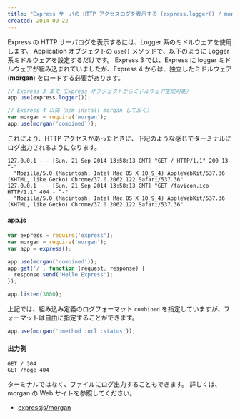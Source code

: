 ```yaml
---
title: "Express サーバの HTTP アクセスログを表示する (express.logger() / morgan)"
created: 2014-09-22
---
```


Express の HTTP サーバログを表示するには、Logger 系のミドルウェアを使用します。
Application オブジェクトの `use()` メソッドで、以下のように Logger 系ミドルウェアを設定するだけです。
Express 3 では、Express に logger ミドルウェアが組み込まれていましたが、Express 4 からは、独立したミドルウェア (**morgan**) をロードする必要があります。

```javascript
// Express 3 まで（Express オブジェクトからミドルウェア生成可能）
app.use(express.logger());

// Express 4 以降（npm install morgan しておく）
var morgan = require('morgan');
app.use(morgan('combined'));
```

これにより、HTTP アクセスがあったときに、下記のような感じでターミナルにログ出力されるようになります。

```
127.0.0.1 - - [Sun, 21 Sep 2014 13:58:13 GMT] "GET / HTTP/1.1" 200 13 “-"
  "Mozilla/5.0 (Macintosh; Intel Mac OS X 10_9_4) AppleWebKit/537.36 (KHTML, like Gecko) Chrome/37.0.2062.122 Safari/537.36"
127.0.0.1 - - [Sun, 21 Sep 2014 13:58:13 GMT] "GET /favicon.ico HTTP/1.1" 404 - “-"
  "Mozilla/5.0 (Macintosh; Intel Mac OS X 10_9_4) AppleWebKit/537.36 (KHTML, like Gecko) Chrome/37.0.2062.122 Safari/537.36"
```

#### app.js

```javascript
var express = require('express');
var morgan = require('morgan');
var app = express();

app.use(morgan('combined'));
app.get('/', function (request, response) {
  response.send('Hello Express');
});

app.listen(3000);
```

上記では、組み込み定義のログフォーマット `combined` を指定していますが、フォーマットは自由に指定することができます。

```javascript
app.use(morgan(':method :url :status'));
```

#### 出力例

```
GET / 304
GET /hoge 404
```

ターミナルではなく、ファイルにログ出力することもできます。
詳しくは、morgan の Web サイトを参照してください。

- [expressjs/morgan](https://github.com/expressjs/morgan)

